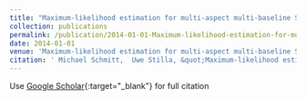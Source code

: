 ```yaml
---
title: "Maximum-likelihood estimation for multi-aspect multi-baseline SAR interferometry of urban areas"
collection: publications
permalink: /publication/2014-01-01-Maximum-likelihood-estimation-for-multi-aspect-multi-baseline-SAR-interferometry-of-urban-areas
date: 2014-01-01
venue: 'Maximum-likelihood estimation for multi-aspect multi-baseline SAR interferometry of urban areas'
citation: ' Michael Schmitt,  Uwe Stilla, &quot;Maximum-likelihood estimation for multi-aspect multi-baseline SAR interferometry of urban areas.&quot; Maximum-likelihood estimation for multi-aspect multi-baseline SAR interferometry of urban areas, 2014.'
---
```

Use [Google Scholar](https://scholar.google.com/scholar?q=Maximum+likelihood+estimation+for+multi+aspect+multi+baseline+SAR+interferometry+of+urban+areas){:target="_blank"} for full citation